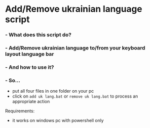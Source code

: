 # Add/Remove ukrainian language script

### - What does this script do?
### - Add/Remove ukrainian language to/from your keyboard layout language bar
### - And how to use it?
### - So...
- put all four files in one folder on your pc
- click on `add uk lang.bat` or `remove uk lang.bat` to process an appropriate action

Requirements:
- it works on windows pc with powershell only



 
